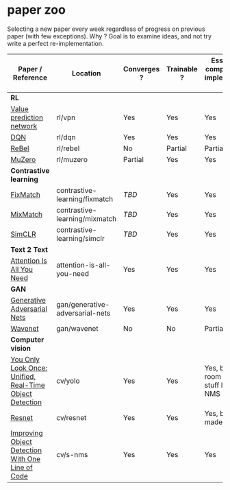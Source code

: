 # paper zoo

Selecting a new paper every week regardless of progress on previous paper (with few exceptions). Why ? Goal is to examine ideas, and not try write a perfect re-implementation. 


| **Paper / Reference**                                                                       | **Location**                    | **Converges ?** | **Trainable ?** | **Essential components implemented ?** | **Has paper notes ?** |
| ------------------------------------------------------------------------------------------- | ------------------------------- | --------------- | --------------- | -------------------------------------- | --------------------- |
| **RL**                                                                                      |                                 |                 |                 |                                        |                       |
| [Value prediction network](https://arxiv.org/abs/1707.03497)                                | rl/vpn                          | Yes             | Yes             | Yes                                    | No                    |
| [DQN](https://en.wikipedia.org/wiki/Q-learning#Deep_Q-learning)                             | rl/dqn                          | Yes             | Yes             | Yes                                    | No                    |
| [ReBel](https://arxiv.org/abs/2007.13544)                                                   | rl/rebel                        | No              | Partial         | Partial                                | Yes                   |
| [MuZero](https://arxiv.org/pdf/1911.08265.pdf)                                              | rl/muzero                       | Partial         | Yes             | Yes                                    | Yes                   |
| **Contrastive learning**                                                                    |                                 |                 |                 |                                        |                       |
| [FixMatch](https://arxiv.org/abs/2001.07685)                                                | contrastive-learning/fixmatch   | *TBD*           | Yes             | Yes                                    | No                    |
| [MixMatch](https://arxiv.org/abs/1905.02249)                                                | contrastive-learning/mixmatch   | *TBD*           | Yes             | Yes                                    | Yes                   |
| [SimCLR](https://arxiv.org/abs/2002.05709)                                                  | contrastive-learning/simclr     | *TBD*           | Yes             | Yes                                    | No                    |
| **Text 2 Text**                                                                             |                                 |                 |                 |                                        |                       |
| [Attention Is All You Need](https://arxiv.org/abs/1706.03762)                               | attention-is-all-you-need       | Yes             | Yes             | Yes                                    | No                    |
| **GAN**                                                                                     |                                 |                 |                 |                                        |                       |
| [Generative Adversarial Nets](https://arxiv.org/pdf/1406.2661.pdf)                          | gan/generative-adversarial-nets | Yes             | Yes             | Yes                                    | No                    |
| [Wavenet](https://arxiv.org/abs/1609.03499)                                                 | gan/wavenet                     | No              | No              | Partial                                | No                    |
| **Computer vision**                                                                         |                                 |                 |                 |                                        |                       |
| [You Only Look Once: Unified, Real-Time Object Detection](https://arxiv.org/abs/1506.02640) | cv/yolo                         | Yes             | Yes             | Yes, but room for stuff like NMS       | No                    |
| [Resnet](https://arxiv.org/abs/1512.03385)                                                  | cv/resnet                       | Yes             | Yes             | Yes, but not made deep                 | Yes                   |
| [Improving Object Detection With One Line of Code](https://arxiv.org/pdf/1704.04503.pdf)    | cv/s-nms                        | Yes             | Yes             | Yes                                    | Yes                   |
